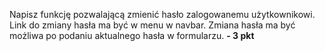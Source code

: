 Napisz funkcję pozwalającą zmienić hasło zalogowanemu użytkownikowi. Link do zmiany hasła ma być w menu w navbar. Zmiana hasła ma być możliwa po podaniu aktualnego hasła w formularzu. **- 3 pkt**